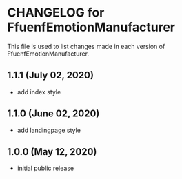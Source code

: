 # CHANGELOG for FfuenfEmotionManufacturer

This file is used to list changes made in each version of FfuenfEmotionManufacturer.


## 1.1.1 (July 02, 2020)

* add index style

## 1.1.0 (June 02, 2020)

* add landingpage style

## 1.0.0 (May 12, 2020)

* initial public release